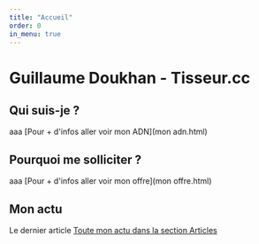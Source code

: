 ```yaml
---
title: "Accueil"
order: 0
in_menu: true
---
```

# Guillaume Doukhan - Tisseur.cc

## Qui suis-je ?
aaa
[Pour + d'infos aller voir mon ADN](mon adn.html)

## Pourquoi me solliciter ?
aaa
[Pour + d'infos aller voir mon offre](mon offre.html)

## Mon actu
Le dernier article
[Toute mon actu dans la section Articles](articles) 
